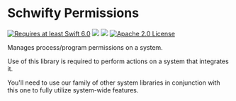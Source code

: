 # Schwifty Permissions

<a href="https://swift.org"><img src="https://img.shields.io/badge/Swift-6.0+-F05138?style=&logo=swift" alt="Requires at least Swift 6.0"></a> <img src="https://img.shields.io/badge/Platforms-Any-gold"> <a href="https://discord.com/invite/VyuFQUpcUz"><img src="https://img.shields.io/badge/Chat-Discord-7289DA?style=&logo=discord"></a> <a href="https://github.com/schwiftyos/permissions/blob/main/LICENSE.txt"><img src="https://img.shields.io/badge/License-Apache_2.0-blue" alt="Apache 2.0 License"></a>

Manages process/program permissions on a system.

Use of this library is required to perform actions on a system that integrates it.

You'll need to use our family of other system libraries in conjunction with this one to fully utilize system-wide features.
